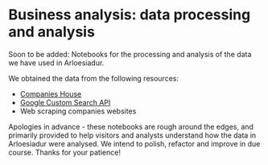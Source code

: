 # Business analysis: data processing and analysis

Soon to be added: Notebooks for the processing and analysis of the data we have used in Arloesiadur.

We obtained the data from the following resources:
* [Companies House](http://download.companieshouse.gov.uk/en_output.html)
* [Google Custom Search API](https://developers.google.com/custom-search/json-api/v1/overview)
* Web scraping companies websites

Apologies in advance - these notebooks are rough around the edges, and primarily provided to help visitors and analysts understand how the data in Arloesiadur were analysed. We intend to polish, refactor and improve in due course. Thanks for your patience!